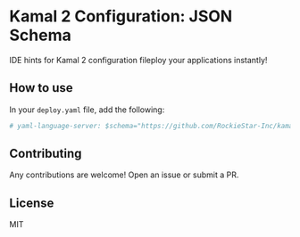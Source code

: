 # Kamal 2 Configuration: JSON Schema
IDE hints for Kamal 2 configuration fileploy your applications instantly!


## How to use

In your `deploy.yaml` file, add the following:

```yaml
# yaml-language-server: $schema="https://github.com/RockieStar-Inc/kamal-json-schema/main/schema.json"
```

## Contributing

Any contributions are welcome! Open an issue or submit a PR.

## License

MIT
